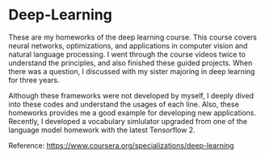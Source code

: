 # Deep-Learning

These are my homeworks of the deep learning course. This course covers neural networks, optimizations, and applications in computer vision and natural language processing. I went through the course videos twice to understand the principles, and also finished these guided projects. When there was a question, I discussed with my sister majoring in deep learning for three years.

Although these frameworks were not developed by myself, I deeply dived into these codes and understand the usages of each line. Also, these homeworks provides me a good example for developing new applications. Recently, I developed a vocabulary simlulator upgraded from one of the language model homework with the latest Tensorflow 2.

Reference: https://www.coursera.org/specializations/deep-learning

